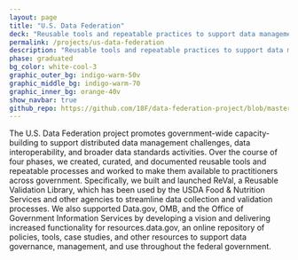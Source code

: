 ```yaml
---
layout: page
title: "U.S. Data Federation"
deck: "Reusable tools and repeatable practices to support data management, exchange, and use across government"
permalink: /projects/us-data-federation
description: "Reusable tools and repeatable practices to support data management, exchange, and use across government"
phase: graduated
bg_color: white-cool-3
graphic_outer_bg: indigo-warm-50v
graphic_middle_bg: indigo-warm-70
graphic_inner_bg: orange-40v
show_navbar: true
github_repo: https://github.com/18F/data-federation-project/blob/master/README.md
---
```


The U.S. Data Federation project promotes government-wide capacity-building to support distributed data management challenges, data interoperability, and broader data standards activities. Over the course of four phases, we created, curated, and documented reusable tools and repeatable processes and worked to make them available to practitioners across government. Specifically, we built and launched ReVal, a Reusable Validation Library, which has been used by the USDA Food & Nutrition Services and other agencies to streamline data collection and validation processes. We also supported Data.gov, OMB, and the Office of Government Information Services by developing a vision and delivering increased functionality for resources.data.gov, an online repository of policies, tools, case studies, and other resources to support data governance, management, and use throughout the federal government.
